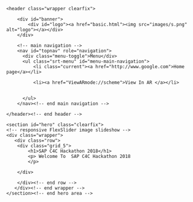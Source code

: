 <!DOCTYPE html>
<!--[if lt IE 7]>      <html class="no-js lt-ie9 lt-ie8 lt-ie7"> <![endif]-->
<!--[if IE 7]>         <html class="no-js lt-ie9 lt-ie8"> <![endif]-->
<!--[if IE 8]>         <html class="no-js lt-ie9"> <![endif]-->
<!--[if gt IE 8]><!--> <html class="no-js"> <!--<![endif]-->
<head>
<meta charset="utf-8">
<meta http-equiv="X-UA-Compatible" content="IE=edge,chrome=1">

<title>SAP C4C Hackathon 2018</title>
<meta name="description" content="Simple Responsive Template is a template for responsive web design. Mobile first, responsive grid layout, toggle menu, navigation bar with unlimited drop downs, responsive slideshow">
<meta name="keywords" content="">

<!-- Mobile viewport -->
<meta name="viewport" content="width=device-width, initial-scale=1.0, user-scalable=yes">

<link rel="shortcut icon" href="images/favicon.ico"  type="image/x-icon">

<!-- CSS-->
<!-- Google web fonts. You can get your own bundle at http://www.google.com/fonts. Don't forget to update the CSS accordingly!-->
<link href='http://fonts.googleapis.com/css?family=Droid+Serif|Ubuntu' rel='stylesheet' type='text/css'>

<link rel="stylesheet" href="css/normalize.css">
<link rel="stylesheet" href="js/flexslider/flexslider.css">
<link rel="stylesheet" href="css/basic-style.css">

<!-- end CSS-->
    
<!-- JS-->
<script src="js/libs/modernizr-2.6.2.min.js"></script>
<!-- end JS-->


<!-- columns demo style. DELETE IT! -->
<style type="text/css">
<!--

#columnsdemo .grid_1,
#columnsdemo .grid_2,
#columnsdemo .grid_3,
#columnsdemo .grid_4,
#columnsdemo .grid_5,
#columnsdemo .grid_6,
#columnsdemo .grid_7,
#columnsdemo .grid_8,
#columnsdemo .grid_9,
#columnsdemo .grid_10,
#columnsdemo .grid_11,
#columnsdemo .grid_12 {
border: solid 1px #999;
color:#999;
text-align: center;
margin-top:20px;
padding:20px 15px;
}
-->
</style>
</head>

<body id="home">
  
<!-- header area -->
    <header class="wrapper clearfix">
		       
        <div id="banner">        
        	<div id="logo"><a href="basic.html"><img src="images/s.png" alt="logo"></a></div> 
        </div>
        
        <!-- main navigation -->
        <nav id="topnav" role="navigation">
          <div class="menu-toggle">Menu</div>  
          <ul class="srt-menu" id="menu-main-navigation">
              <li class="current"><a href="http://www.google.com">Home page</a></li>

              <li><a href="ViewARmode://scheme">View In AR </a></li>
              
              
          </ul>     
		</nav><!-- end main navigation -->
  
    </header><!-- end header -->
 
 
<!-- hero area (the grey one with a slider -->
    <section id="hero" class="clearfix">    
    <!-- responsive FlexSlider image slideshow -->
    <div class="wrapper">
       <div class="row"> 
        <div class="grid_5">
            <h1>SAP C4C Hackathon 2018</h1>
            <p> Welcome To  SAP C4C Hackathon 2018 
            </p>
            
        </div>
        
        </div><!-- end row -->
       </div><!-- end wrapper -->
    </section><!-- end hero area -->




</body>
</html>
